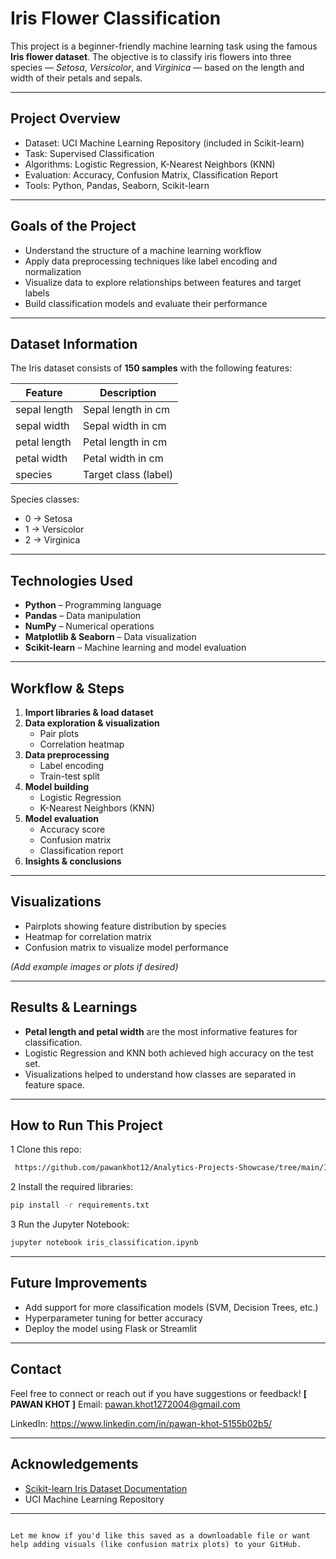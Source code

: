 
#  Iris Flower Classification

This project is a beginner-friendly machine learning task using the famous **Iris flower dataset**. The objective is to classify iris flowers into three species — *Setosa*, *Versicolor*, and *Virginica* — based on the length and width of their petals and sepals.

---

##  Project Overview

-  Dataset: UCI Machine Learning Repository (included in Scikit-learn)
-  Task: Supervised Classification
-  Algorithms: Logistic Regression, K-Nearest Neighbors (KNN)
-  Evaluation: Accuracy, Confusion Matrix, Classification Report
-  Tools: Python, Pandas, Seaborn, Scikit-learn

---

##  Goals of the Project

- Understand the structure of a machine learning workflow
- Apply data preprocessing techniques like label encoding and normalization
- Visualize data to explore relationships between features and target labels
- Build classification models and evaluate their performance

---

##  Dataset Information

The Iris dataset consists of **150 samples** with the following features:

| Feature         | Description           |
|----------------|-----------------------|
| sepal length   | Sepal length in cm    |
| sepal width    | Sepal width in cm     |
| petal length   | Petal length in cm    |
| petal width    | Petal width in cm     |
| species        | Target class (label)  |

Species classes:
- 0 → Setosa
- 1 → Versicolor
- 2 → Virginica

---

##  Technologies Used

- **Python** – Programming language
- **Pandas** – Data manipulation
- **NumPy** – Numerical operations
- **Matplotlib & Seaborn** – Data visualization
- **Scikit-learn** – Machine learning and model evaluation

---

##  Workflow & Steps

1. **Import libraries & load dataset**
2. **Data exploration & visualization**
   - Pair plots
   - Correlation heatmap
3. **Data preprocessing**
   - Label encoding
   - Train-test split
4. **Model building**
   - Logistic Regression
   - K-Nearest Neighbors (KNN)
5. **Model evaluation**
   - Accuracy score
   - Confusion matrix
   - Classification report
6. **Insights & conclusions**

---

##  Visualizations

- Pairplots showing feature distribution by species  
- Heatmap for correlation matrix  
- Confusion matrix to visualize model performance

*(Add example images or plots if desired)*

---

##  Results & Learnings

- **Petal length and petal width** are the most informative features for classification.
- Logistic Regression and KNN both achieved high accuracy on the test set.
- Visualizations helped to understand how classes are separated in feature space.

---

##  How to Run This Project


1 Clone this repo:
   ```bash
    https://github.com/pawankhot12/Analytics-Projects-Showcase/tree/main/Iris_project
````


2 Install the required libraries:

   ```bash
   pip install -r requirements.txt
   ```

 3 Run the Jupyter Notebook:

   ```bash
   jupyter notebook iris_classification.ipynb
   ```

---



## Future Improvements

* Add support for more classification models (SVM, Decision Trees, etc.)
* Hyperparameter tuning for better accuracy
* Deploy the model using Flask or Streamlit

---

##  Contact

Feel free to connect or reach out if you have suggestions or feedback!
**\[ PAWAN KHOT ]**
 Email: pawan.khot1272004@gmail.com 
 
 LinkedIn: https://www.linkedin.com/in/pawan-khot-5155b02b5/

---

##  Acknowledgements

* [Scikit-learn Iris Dataset Documentation](https://scikit-learn.org/stable/auto_examples/datasets/plot_iris_dataset.html)
* UCI Machine Learning Repository

---

```

Let me know if you'd like this saved as a downloadable file or want help adding visuals (like confusion matrix plots) to your GitHub.
```
